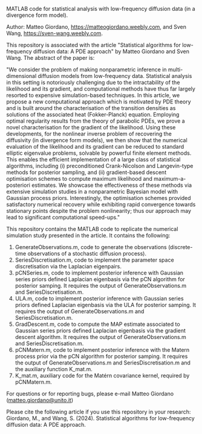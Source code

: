 MATLAB code for statistical analysis with low-frequency diffusion data (in a divergence form model).

Author: Matteo Giordano, https://matteogiordano.weebly.com, and Sven Wang, https://sven-wang.weebly.com.

This repository is associated with the article "Statistical algorithms for low-frequency diffusion data: A PDE approach" by Matteo Giordano and Sven Wang. The abstract of the paper is:

"We consider the problem of making nonparametric inference in multi-dimensional diffusion models from low-frequency data. Statistical analysis in this setting is notoriously challenging due to the intractability of the likelihood and its gradient, and computational methods have thus far largely resorted to expensive simulation-based techniques. In this article, we propose a new computational approach which is motivated by PDE theory and is built around the characterisation of the transition densities as solutions of the associated heat (Fokker-Planck) equation. Employing optimal regularity results from the theory of parabolic PDEs, we prove a novel characterisation for the gradient of the likelihood. Using these developments, for the nonlinear inverse problem of recovering the diffusivity (in divergence form models), we then show that the numerical evaluation of the likelihood and its gradient can be reduced to standard elliptic eigenvalue problems, solvable by powerful finite element methods. This enables the efficient implementation of a large class of statistical algorithms, including (i) preconditioned Crank-Nicolson and Langevin-type methods for posterior sampling, and (ii) gradient-based descent optimisation schemes to compute maximum likelihood and maximum-a-posteriori estimates. We showcase the effectiveness of these methods via extensive simulation studies in a nonparametric Bayesian model with Gaussian process priors. Interestingly, the optimisation schemes provided satisfactory  numerical recovery while exhibiting rapid convergence towards stationary points  despite the problem nonlinearity; thus our approach may lead to significant computational speed-ups."

This repository contains the MATLAB code to replicate the numerical simulation study presented in the article. It contains the following:

1. GenerateObservations.m, code to generate the observations (discrete-time observations of a stochastic diffusion process).
2. SeriesDiscretisation.m, code to implement the parameter space discretisation via the Laplacian eigenpairs.
3. pCNSeries.m, code to implement posterior inference with Gaussian series priors defined Laplacian eigenbasis via the pCN algorithm for posterior samping. It requires the output of GenerateObservations.m and SeriesDiscretisation.m.
4. ULA.m, code to implement posterior inference with Gaussian series priors defined Laplacian eigenbasis via the ULA for posterior samping. It requires the output of GenerateObservations.m and SeriesDiscretisation.m.
5. GradDescent.m, code to compute the MAP estimate associated to Gaussian series priors defined Laplacian eigenbasis via the gradient descent algorithm. It requires the output of GenerateObservations.m and SeriesDiscretisation.m.
6. pCNMatern.m, code to implement posterior inference with the Matern process prior via the pCN algorithm for posterior samping. It requires the output of GenerateObservations.m and SeriesDiscretisation.m and the auxiliary function K_mat.m.
7. K_mat.m, auxiliary code for the Matérn covariance kernel, required by pCNMatern.m.

For questions or for reporting bugs, please e-mail Matteo Giordano (matteo.giordano@unito.it)

Please cite the following article if you use this repository in your research: Giordano, M., and Wang, S. (2024). Statistical algorithms for low-frequency diffusion data: A PDE approach.
